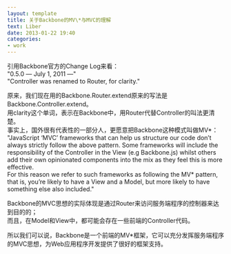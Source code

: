 ```yaml
---
layout: template
title: 关于Backbone的MV\*与MVC的理解
text: Liber
date: 2013-01-22 19:40
categories:
- work
---
```

引用Backbone官方的Change Log来看：  
"0.5.0 — July 1, 2011 —"  
"Controller was renamed to Router, for clarity."

原来，我们现在用的Backbone.Router.extend原来的写法是Backbone.Controller.extend。  
用clarity这个单词，表示在Backbone中，用Router代替Controller的叫法更清楚。  
事实上，国外很有代表性的一部分人，更愿意把Backbone这种模式叫做MV\*：  
"JavaScript ‘MVC’ frameworks that can help us structure our code don’t always
strictly follow the above pattern. Some frameworks will include the responsibility
of the Controller in the View (e.g Backbone.js) whilst others add their own
opinionated components into the mix as they feel this is more effective.  
For this reason we refer to such frameworks as following the MV\* pattern, that
is, you’re likely to have a View and a Model, but more likely to have something
else also included."

Backbone的MVC思想的实际体现是通过Router来访问服务端程序的控制器来达到目的的；  
而且，在Model和View中，都可能会存在一些前端的Controller代码。

所以我们可以说，Backbone是一个前端的MV\*框架，它可以充分发挥服务端程序的MVC思想，为Web应用程序开发提供了很好的框架支持。
